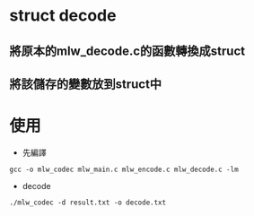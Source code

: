 # struct decode
## 將原本的mlw_decode.c的函數轉換成struct
## 將該儲存的變數放到struct中
# 使用
* 先編譯
```
gcc -o mlw_codec mlw_main.c mlw_encode.c mlw_decode.c -lm
```

* decode
```
./mlw_codec -d result.txt -o decode.txt
```
